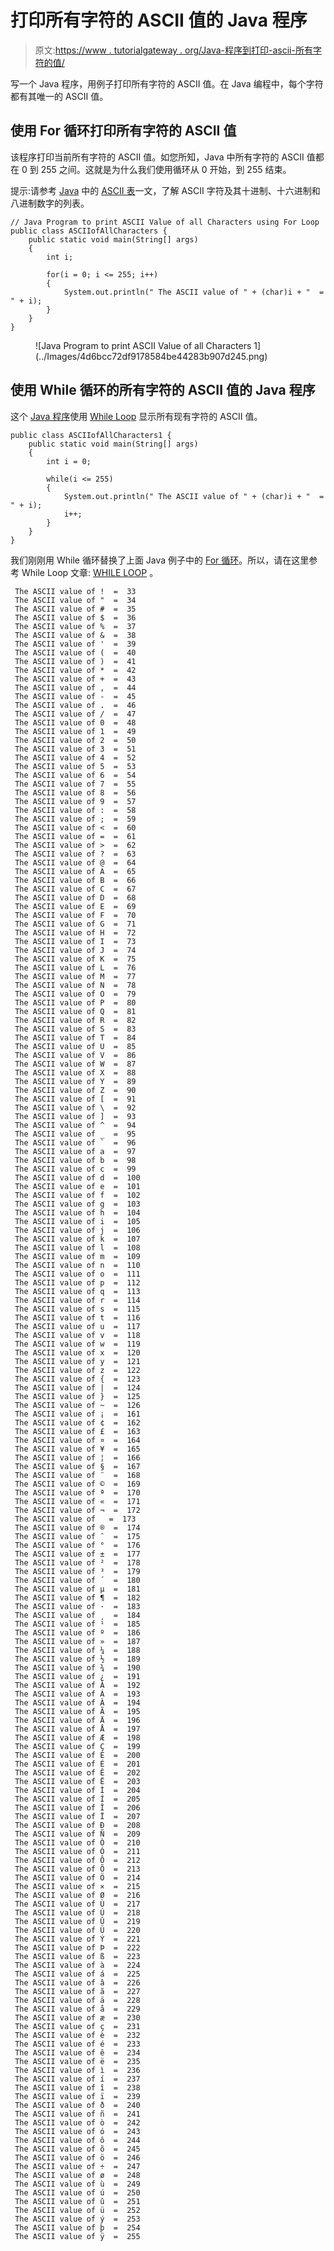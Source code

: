 # 打印所有字符的 ASCII 值的 Java 程序

> 原文:[https://www . tutorialgateway . org/Java-程序到打印-ascii-所有字符的值/](https://www.tutorialgateway.org/java-program-to-print-ascii-value-of-all-characters/)

写一个 Java 程序，用例子打印所有字符的 ASCII 值。在 Java 编程中，每个字符都有其唯一的 ASCII 值。

## 使用 For 循环打印所有字符的 ASCII 值

该程序打印当前所有字符的 ASCII 值。如您所知，Java 中所有字符的 ASCII 值都在 0 到 255 之间。这就是为什么我们使用循环从 0 开始，到 255 结束。

提示:请参考 [Java](https://www.tutorialgateway.org/java-tutorial/) 中的 [ASCII 表](https://www.tutorialgateway.org/ascii-table/)一文，了解 ASCII 字符及其十进制、十六进制和八进制数字的列表。

```
// Java Program to print ASCII Value of all Characters using For Loop
public class ASCIIofAllCharacters {
	public static void main(String[] args) 
	{
		int i;

		for(i = 0; i <= 255; i++)
		{
			System.out.println(" The ASCII value of " + (char)i + "  =  " + i);
		}
	}
}
```

<figure class="wp-block-image">![Java Program to print ASCII Value of all Characters 1](../Images/4d6bcc72df9178584be44283b907d245.png)</figure>

## 使用 While 循环的所有字符的 ASCII 值的 Java 程序

这个 [Java 程序](https://www.tutorialgateway.org/learn-java-programs/)使用 [While Loop](https://www.tutorialgateway.org/java-while-loop/) 显示所有现有字符的 ASCII 值。

```
public class ASCIIofAllCharacters1 {
	public static void main(String[] args) 
	{
		int i = 0;

		while(i <= 255)
		{
			System.out.println(" The ASCII value of " + (char)i + "  =  " + i);
			i++;
		}
	}
}
```

我们刚刚用 While 循环替换了上面 Java 例子中的 [For 循环](https://www.tutorialgateway.org/java-for-loop/)。所以，请在这里参考 While Loop 文章: [WHILE LOOP](https://www.tutorialgateway.org/java-while-loop/ "C While Loop") 。

```
 The ASCII value of !  =  33
 The ASCII value of "  =  34
 The ASCII value of #  =  35
 The ASCII value of $  =  36
 The ASCII value of %  =  37
 The ASCII value of &  =  38
 The ASCII value of '  =  39
 The ASCII value of (  =  40
 The ASCII value of )  =  41
 The ASCII value of *  =  42
 The ASCII value of +  =  43
 The ASCII value of ,  =  44
 The ASCII value of -  =  45
 The ASCII value of .  =  46
 The ASCII value of /  =  47
 The ASCII value of 0  =  48
 The ASCII value of 1  =  49
 The ASCII value of 2  =  50
 The ASCII value of 3  =  51
 The ASCII value of 4  =  52
 The ASCII value of 5  =  53
 The ASCII value of 6  =  54
 The ASCII value of 7  =  55
 The ASCII value of 8  =  56
 The ASCII value of 9  =  57
 The ASCII value of :  =  58
 The ASCII value of ;  =  59
 The ASCII value of <  =  60
 The ASCII value of =  =  61
 The ASCII value of >  =  62
 The ASCII value of ?  =  63
 The ASCII value of @  =  64
 The ASCII value of A  =  65
 The ASCII value of B  =  66
 The ASCII value of C  =  67
 The ASCII value of D  =  68
 The ASCII value of E  =  69
 The ASCII value of F  =  70
 The ASCII value of G  =  71
 The ASCII value of H  =  72
 The ASCII value of I  =  73
 The ASCII value of J  =  74
 The ASCII value of K  =  75
 The ASCII value of L  =  76
 The ASCII value of M  =  77
 The ASCII value of N  =  78
 The ASCII value of O  =  79
 The ASCII value of P  =  80
 The ASCII value of Q  =  81
 The ASCII value of R  =  82
 The ASCII value of S  =  83
 The ASCII value of T  =  84
 The ASCII value of U  =  85
 The ASCII value of V  =  86
 The ASCII value of W  =  87
 The ASCII value of X  =  88
 The ASCII value of Y  =  89
 The ASCII value of Z  =  90
 The ASCII value of [  =  91
 The ASCII value of \  =  92
 The ASCII value of ]  =  93
 The ASCII value of ^  =  94
 The ASCII value of _  =  95
 The ASCII value of `  =  96
 The ASCII value of a  =  97
 The ASCII value of b  =  98
 The ASCII value of c  =  99
 The ASCII value of d  =  100
 The ASCII value of e  =  101
 The ASCII value of f  =  102
 The ASCII value of g  =  103
 The ASCII value of h  =  104
 The ASCII value of i  =  105
 The ASCII value of j  =  106
 The ASCII value of k  =  107
 The ASCII value of l  =  108
 The ASCII value of m  =  109
 The ASCII value of n  =  110
 The ASCII value of o  =  111
 The ASCII value of p  =  112
 The ASCII value of q  =  113
 The ASCII value of r  =  114
 The ASCII value of s  =  115
 The ASCII value of t  =  116
 The ASCII value of u  =  117
 The ASCII value of v  =  118
 The ASCII value of w  =  119
 The ASCII value of x  =  120
 The ASCII value of y  =  121
 The ASCII value of z  =  122
 The ASCII value of {  =  123
 The ASCII value of |  =  124
 The ASCII value of }  =  125
 The ASCII value of ~  =  126
 The ASCII value of ¡  =  161
 The ASCII value of ¢  =  162
 The ASCII value of £  =  163
 The ASCII value of ¤  =  164
 The ASCII value of ¥  =  165
 The ASCII value of ¦  =  166
 The ASCII value of §  =  167
 The ASCII value of ¨  =  168
 The ASCII value of ©  =  169
 The ASCII value of ª  =  170
 The ASCII value of «  =  171
 The ASCII value of ¬  =  172
 The ASCII value of ­  =  173
 The ASCII value of ®  =  174
 The ASCII value of ¯  =  175
 The ASCII value of °  =  176
 The ASCII value of ±  =  177
 The ASCII value of ²  =  178
 The ASCII value of ³  =  179
 The ASCII value of ´  =  180
 The ASCII value of µ  =  181
 The ASCII value of ¶  =  182
 The ASCII value of ·  =  183
 The ASCII value of ¸  =  184
 The ASCII value of ¹  =  185
 The ASCII value of º  =  186
 The ASCII value of »  =  187
 The ASCII value of ¼  =  188
 The ASCII value of ½  =  189
 The ASCII value of ¾  =  190
 The ASCII value of ¿  =  191
 The ASCII value of À  =  192
 The ASCII value of Á  =  193
 The ASCII value of Â  =  194
 The ASCII value of Ã  =  195
 The ASCII value of Ä  =  196
 The ASCII value of Å  =  197
 The ASCII value of Æ  =  198
 The ASCII value of Ç  =  199
 The ASCII value of È  =  200
 The ASCII value of É  =  201
 The ASCII value of Ê  =  202
 The ASCII value of Ë  =  203
 The ASCII value of Ì  =  204
 The ASCII value of Í  =  205
 The ASCII value of Î  =  206
 The ASCII value of Ï  =  207
 The ASCII value of Ð  =  208
 The ASCII value of Ñ  =  209
 The ASCII value of Ò  =  210
 The ASCII value of Ó  =  211
 The ASCII value of Ô  =  212
 The ASCII value of Õ  =  213
 The ASCII value of Ö  =  214
 The ASCII value of ×  =  215
 The ASCII value of Ø  =  216
 The ASCII value of Ù  =  217
 The ASCII value of Ú  =  218
 The ASCII value of Û  =  219
 The ASCII value of Ü  =  220
 The ASCII value of Ý  =  221
 The ASCII value of Þ  =  222
 The ASCII value of ß  =  223
 The ASCII value of à  =  224
 The ASCII value of á  =  225
 The ASCII value of â  =  226
 The ASCII value of ã  =  227
 The ASCII value of ä  =  228
 The ASCII value of å  =  229
 The ASCII value of æ  =  230
 The ASCII value of ç  =  231
 The ASCII value of è  =  232
 The ASCII value of é  =  233
 The ASCII value of ê  =  234
 The ASCII value of ë  =  235
 The ASCII value of ì  =  236
 The ASCII value of í  =  237
 The ASCII value of î  =  238
 The ASCII value of ï  =  239
 The ASCII value of ð  =  240
 The ASCII value of ñ  =  241
 The ASCII value of ò  =  242
 The ASCII value of ó  =  243
 The ASCII value of ô  =  244
 The ASCII value of õ  =  245
 The ASCII value of ö  =  246
 The ASCII value of ÷  =  247
 The ASCII value of ø  =  248
 The ASCII value of ù  =  249
 The ASCII value of ú  =  250
 The ASCII value of û  =  251
 The ASCII value of ü  =  252
 The ASCII value of ý  =  253
 The ASCII value of þ  =  254
 The ASCII value of ÿ  =  255
```
